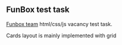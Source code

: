 ## FunBox test task

[Funbox team](https://funbox.ru/) html/css/js vacancy test task.

Cards layout is mainly implemented with grid

